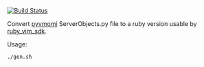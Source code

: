 [![Build Status](https://travis-ci.org/mmb/pyvmomi_to_ruby.svg?branch=master)](https://travis-ci.org/mmb/pyvmomi_to_ruby)

Convert [pyvmomi](https://github.com/vmware/pyvmomi) ServerObjects.py file
to a ruby version usable by [ruby_vim_sdk](https://github.com/cloudfoundry/bosh/tree/master/bosh_vsphere_cpi/lib/ruby_vim_sdk).

Usage:

```
./gen.sh
```
